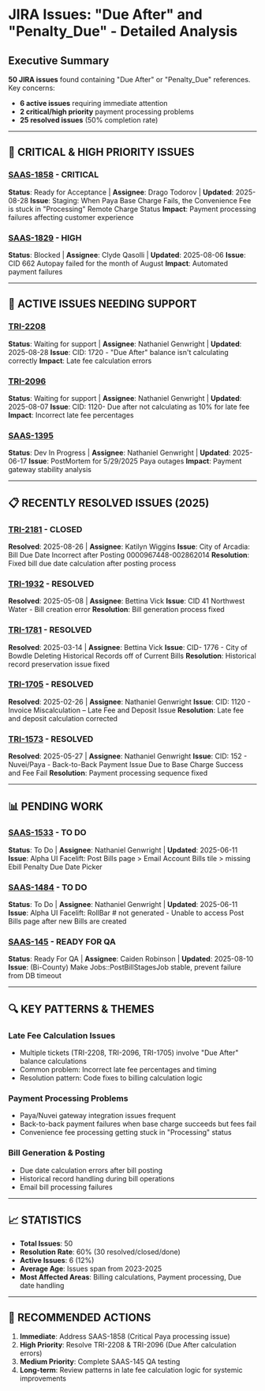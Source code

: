 # JIRA Issues: "Due After" and "Penalty_Due" - Detailed Analysis

## Executive Summary
**50 JIRA issues** found containing "Due After" or "Penalty_Due" references. Key concerns:
- **6 active issues** requiring immediate attention
- **2 critical/high priority** payment processing problems
- **25 resolved issues** (50% completion rate)

---

## 🚨 CRITICAL & HIGH PRIORITY ISSUES

### [SAAS-1858](https://jiramb.atlassian.net/browse/SAAS-1858) - **CRITICAL**
**Status**: Ready for Acceptance | **Assignee**: Drago Todorov | **Updated**: 2025-08-28
**Issue**: Staging: When Paya Base Charge Fails, the Convenience Fee is stuck in "Processing" Remote Charge Status
**Impact**: Payment processing failures affecting customer experience

### [SAAS-1829](https://jiramb.atlassian.net/browse/SAAS-1829) - **HIGH**
**Status**: Blocked | **Assignee**: Clyde Qasolli | **Updated**: 2025-08-06
**Issue**: CID 662 Autopay failed for the month of August
**Impact**: Automated payment failures

---

## 🔄 ACTIVE ISSUES NEEDING SUPPORT

### [TRI-2208](https://jiramb.atlassian.net/browse/TRI-2208)
**Status**: Waiting for support | **Assignee**: Nathaniel Genwright | **Updated**: 2025-08-28
**Issue**: CID: 1720 - "Due After" balance isn't calculating correctly
**Impact**: Late fee calculation errors

### [TRI-2096](https://jiramb.atlassian.net/browse/TRI-2096)
**Status**: Waiting for support | **Assignee**: Nathaniel Genwright | **Updated**: 2025-08-07
**Issue**: CID: 1120- Due after not calculating as 10% for late fee
**Impact**: Incorrect late fee percentages

### [SAAS-1395](https://jiramb.atlassian.net/browse/SAAS-1395)
**Status**: Dev In Progress | **Assignee**: Nathaniel Genwright | **Updated**: 2025-06-17
**Issue**: PostMortem for 5/29/2025 Paya outages
**Impact**: Payment gateway stability analysis

---

## 📋 RECENTLY RESOLVED ISSUES (2025)

### [TRI-2181](https://jiramb.atlassian.net/browse/TRI-2181) - **CLOSED**
**Resolved**: 2025-08-26 | **Assignee**: Katilyn Wiggins
**Issue**: City of Arcadia: Bill Due Date Incorrect after Posting 0000967448-002862014
**Resolution**: Fixed bill due date calculation after posting process

### [TRI-1932](https://jiramb.atlassian.net/browse/TRI-1932) - **RESOLVED**
**Resolved**: 2025-05-08 | **Assignee**: Bettina Vick
**Issue**: CID 41 Northwest Water - Bill creation error
**Resolution**: Bill generation process fixed

### [TRI-1781](https://jiramb.atlassian.net/browse/TRI-1781) - **RESOLVED**
**Resolved**: 2025-03-14 | **Assignee**: Bettina Vick
**Issue**: CID- 1776 - City of Bowdle Deleting Historical Records off of Current Bills
**Resolution**: Historical record preservation issue fixed

### [TRI-1705](https://jiramb.atlassian.net/browse/TRI-1705) - **RESOLVED**
**Resolved**: 2025-02-26 | **Assignee**: Nathaniel Genwright
**Issue**: CID: 1120 - Invoice Miscalculation – Late Fee and Deposit Issue
**Resolution**: Late fee and deposit calculation corrected

### [TRI-1573](https://jiramb.atlassian.net/browse/TRI-1573) - **RESOLVED**
**Resolved**: 2025-05-27 | **Assignee**: Nathaniel Genwright
**Issue**: CID: 152 - Nuvei/Paya - Back-to-Back Payment Issue Due to Base Charge Success and Fee Fail
**Resolution**: Payment processing sequence fixed

---

## 📊 PENDING WORK

### [SAAS-1533](https://jiramb.atlassian.net/browse/SAAS-1533) - **TO DO**
**Status**: To Do | **Assignee**: Nathaniel Genwright | **Updated**: 2025-06-11
**Issue**: Alpha UI Facelift: Post Bills page > Email Account Bills tile > missing Ebill Penalty Due Date Picker

### [SAAS-1484](https://jiramb.atlassian.net/browse/SAAS-1484) - **TO DO**
**Status**: To Do | **Assignee**: Nathaniel Genwright | **Updated**: 2025-06-11
**Issue**: Alpha UI Facelift: RollBar # not generated - Unable to access Post Bills page after new Bills are created

### [SAAS-145](https://jiramb.atlassian.net/browse/SAAS-145) - **READY FOR QA**
**Status**: Ready For QA | **Assignee**: Caiden Robinson | **Updated**: 2025-08-10
**Issue**: (Bi-County) Make Jobs::PostBillStagesJob stable, prevent failure from DB timeout

---

## 🔍 KEY PATTERNS & THEMES

### Late Fee Calculation Issues
- Multiple tickets (TRI-2208, TRI-2096, TRI-1705) involve "Due After" balance calculations
- Common problem: Incorrect late fee percentages and timing
- Resolution pattern: Code fixes to billing calculation logic

### Payment Processing Problems
- Paya/Nuvei gateway integration issues frequent
- Back-to-back payment failures when base charge succeeds but fees fail
- Convenience fee processing getting stuck in "Processing" status

### Bill Generation & Posting
- Due date calculation errors after bill posting
- Historical record handling during bill operations
- Email bill processing failures

---

## 📈 STATISTICS
- **Total Issues**: 50
- **Resolution Rate**: 60% (30 resolved/closed/done)
- **Active Issues**: 6 (12%)
- **Average Age**: Issues span from 2023-2025
- **Most Affected Areas**: Billing calculations, Payment processing, Due date handling

---

## 🎯 RECOMMENDED ACTIONS
1. **Immediate**: Address SAAS-1858 (Critical Paya processing issue)
2. **High Priority**: Resolve TRI-2208 & TRI-2096 (Due After calculation errors)
3. **Medium Priority**: Complete SAAS-145 QA testing
4. **Long-term**: Review patterns in late fee calculation logic for systemic improvements